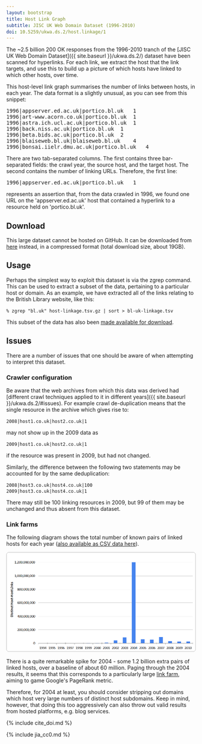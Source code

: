 ```yaml
---
layout: bootstrap
title: Host Link Graph
subtitle: JISC UK Web Domain Dataset (1996-2010)
doi: 10.5259/ukwa.ds.2/host.linkage/1
---
```


The ~2.5 billion 200 OK responses from the 1996-2010 tranch of the [JISC UK Web Domain Dataset]({{ site.baseurl }}/ukwa.ds.2/) dataset have been scanned for hyperlinks. For each link, we extract the host that the link targets, and use this to build up a picture of which hosts have linked to which other hosts, over time.

This host-level link graph summarises the number of links between hosts, in each year. The data format is a slightly unusual, as you can see from this snippet:

<pre>
1996|appserver.ed.ac.uk|portico.bl.uk   1
1996|art-www.acorn.co.uk|portico.bl.uk  1
1996|astra.ich.ucl.ac.uk|portico.bl.uk  1
1996|back.niss.ac.uk|portico.bl.uk  1
1996|beta.bids.ac.uk|portico.bl.uk  2
1996|blaiseweb.bl.uk|blaiseweb.bl.uk    4
1996|bonsai.iielr.dmu.ac.uk|portico.bl.uk   4
</pre>

There are two tab-separated columns. The first contains three bar-separated fields: the crawl year, the source host, and the target host. The second contains the number of linking URLs. Therefore, the first line:

<pre>
1996|appserver.ed.ac.uk|portico.bl.uk   1
</pre>

represents an assertion that, from the data crawled in 1996, we found one URL on the 'appserver.ed.ac.uk' host that contained a hyperlink to a resource held on 'portico.bl.uk'.

Download
--------

This large dataset cannot be hosted on GitHub. It can be downloaded from [here](http://www.webarchive.org.uk/datasets/ukwa.ds.2/linkage/) instead, in a compressed format (total download size, about 19GB).

Usage
-----

Perhaps the simplest way to exploit this dataset is via the zgrep command. This can be used to extract a subset of the data, pertaining to a particular host or domain. As an example, we have extracted all of the links relating to the British Library website, like this:

    % zgrep "bl.uk" host-linkage.tsv.gz | sort > bl-uk-linkage.tsv

This subset of the data has also been [made available for download](http://www.webarchive.org.uk/datasets/ukwa.ds.2/linkage/).

Issues
------

There are a number of issues that one should be aware of when attempting to interpret this dataset.

### Crawler configuration ###

Be aware that the web archives from which this data was derived had [different crawl techniques applied to it in different years]({{ site.baseurl }}/ukwa.ds.2/#issues). For example crawl de-duplication means that the single resource in the archive which gives rise to:
 
    2008|host1.co.uk|host2.co.uk|1
 
may not show up in the 2009 data as
 
    2009|host1.co.uk|host2.co.uk|1
 
if the resource was present in 2009, but had not changed.
 
Similarly, the difference between the following two statements may be accounted for by the same deduplication:
 
    2008|host3.co.uk|host4.co.uk|100
    2009|host3.co.uk|host4.co.uk|1
 
There may still be 100 linking resources in 2009, but 99 of them may be unchanged and thus absent from this dataset.

### Link farms ###

The following diagram shows the total number of known pairs of linked hosts for each year ([also available as CSV data here](distinct-host-host-links.csv)). 

![Distinct Host-Host Links By Year](DistinctHostHostLinksByYear.png)

There is a quite remarkable spike for 2004 - some 1.2 billion extra pairs of linked hosts, over a baseline of about 60 million. Paging through the 2004 results, it seems that this corresponds to a particularly large [link farm](https://en.wikipedia.org/wiki/Link_farm), aiming to game Google's PageRank metric.

Therefore, for 2004 at least, you should consider stripping out domains which host very large numbers of distinct host subdomains. Keep in mind, however, that doing this too aggressively can also throw out valid results from hosted platforms, e.g. blog services.

{% include cite_doi.md %}

{% include jia_cc0.md %}
